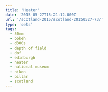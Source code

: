 ```yaml
---
title: 'Heater'
date: '2015-05-27T15:21:12.000Z'
url: '/scotland-2015/scotland-20150527-73/'
type: 'sets'
tags:
  - 50mm
  - bokeh
  - d300s
  - depth of field
  - dof
  - edinburgh
  - heater
  - national museum
  - nikon
  - pillar
  - scotland
---
```

